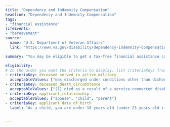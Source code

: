 ```yaml
---
title: "Dependency and Indemnity Compensation"
headline: "Dependency and Indemnity Compensation"
tags: 
- "financial assistance"
lifeEvents: 
- "bereavement"
source:
  name: "U.S. Department of Veteran Affairs"
  link: "https://www.va.gov/disability/dependency-indemnity-compensation/"

summary: "You may be eligible to get a tax-free financial assistance called VA Dependency and Indemnity Compensation (VA DIC), if you are a surviving family member of a service member or a Veteran."

eligibility:
# In the order you want the criteria to display, list criteriaKeys from the csv here, each followed by a comma-separated list of which values indicate eligibility for that criteria. Wrap individual values in quotes if they have inner commas.
- criteriaKey: deceased_served_in_active_military
  acceptableValues: ["was discharged under conditions other than dishonorable", "died while on active duty"]
- criteriaKey: deceased_death_circumstance
  acceptableValues: ["(1) died as a result of a service-connected disability", "(2) died while receiving or traveling to receive VA care", "(3) died while eligible, pending to receive or receiving VA compensation / pension"]
- criteriaKey: applicant_relationship
  acceptableValues: ["spouse", "child", "parent"]
- criteriaKey: applicant_date_of_birth
  label: "As a child, you are under 18 years old (under 23 years old if attending a VA-approved school)."


---
```

